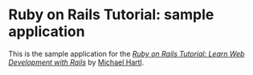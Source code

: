# Ruby on Rails Tutorial: sample application

This is the sample application for the 
[*Ruby on Rails Tutorial: 
Learn Web Development with Rails*](http://www.railstutorial.org)
by [Michael Hartl](http://www.michaelhartl.com/).